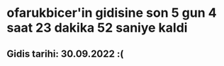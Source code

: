 # ofarukbicer'in gidisine son 5 gun 4 saat 23 dakika 52 saniye kaldi

## Gidis tarihi: 30.09.2022 :(